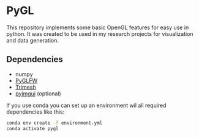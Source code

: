 # PyGL

This repository implements some basic OpenGL features for easy use in python.
It was created to be used in my research projects for visualization and data generation.

## Dependencies

- numpy
- [PyGLFW](https://github.com/FlorianRhiem/pyGLFW)
- [Trimesh](https://github.com/mikedh/trimesh)
- [pyimgui](https://github.com/pyimgui/pyimgui) (optional)

If you use conda you can set up an environment wil all required dependencies like this:
```bash
conda env create -f environment.yml
conda activate pygl
```  